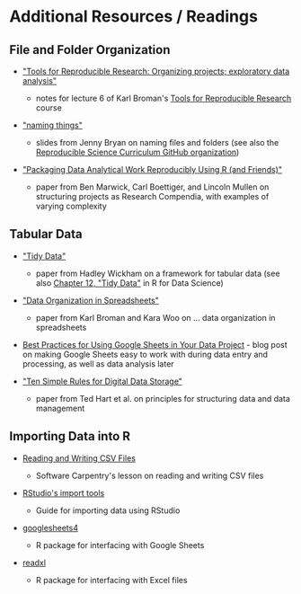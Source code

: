 # Additional Resources / Readings

## File and Folder Organization

* ["Tools for Reproducible Research: Organizing projects; exploratory data analysis"](https://kbroman.org/Tools4RR/assets/lectures/06_org_eda_withnotes.pdf)
  - notes for lecture 6 of Karl Broman's [Tools for Reproducible Research](https://kbroman.org/Tools4RR/) course

* ["naming things"](https://speakerdeck.com/jennybc/how-to-name-files)
  - slides from Jenny Bryan on naming files and folders (see also the [Reproducible Science Curriculum GitHub organization](https://github.com/Reproducible-Science-Curriculum/))
  
* ["Packaging Data Analytical Work Reproducibly Using R (and Friends)"](https://www.tandfonline.com/doi/abs/10.1080/00031305.2017.1375986)
  - paper from Ben Marwick, Carl Boettiger, and Lincoln Mullen on structuring projects as Research Compendia, with examples of varying complexity
  
## Tabular Data
* ["Tidy Data"](https://www.jstatsoft.org/article/view/v059i10)
  - paper from Hadley Wickham on a framework for tabular data (see also [Chapter 12, "Tidy Data"](https://r4ds.had.co.nz/tidy-data.html) in R for Data Science)
  
* ["Data Organization in Spreadsheets"](https://www.tandfonline.com/doi/full/10.1080/00031305.2017.1375989)
  - paper from Karl Broman and Kara Woo on ... data organization in spreadsheets
  
* [Best Practices for Using Google Sheets in Your Data Project](https://matthewlincoln.net/2018/03/26/best-practices-for-using-google-sheets-in-your-data-project.html) - blog post on making Google Sheets easy to work with during data entry and processing, as well as data analysis later

* ["Ten Simple Rules for Digital Data Storage"](https://journals.plos.org/ploscompbiol/article?id=10.1371/journal.pcbi.1005097)
  - paper from Ted Hart et al. on principles for structuring data and data management

## Importing Data into R

* [Reading and Writing CSV Files](https://swcarpentry.github.io/r-novice-inflammation/11-supp-read-write-csv/)
  - Software Carpentry's lesson on reading and writing CSV files

* [RStudio's import tools](https://support.rstudio.com/hc/en-us/articles/218611977-Importing-Data-with-RStudio)
  - Guide for importing data using RStudio

* [googlesheets4](https://googlesheets4.tidyverse.org/)
  - R package for interfacing with Google Sheets
  
* [readxl](https://readxl.tidyverse.org/)
  - R package for interfacing with Excel files
